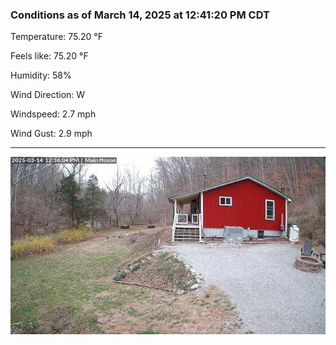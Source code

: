 ### Conditions as of March 14, 2025 at 12:41:20 PM CDT 

Temperature: 75.20 &deg;F

Feels like: 75.20 &deg;F

Humidity: 58%

Wind Direction: W

Windspeed: 2.7 mph

Wind Gust: 2.9 mph

---

<img src="./images/latest.jpeg"/>


